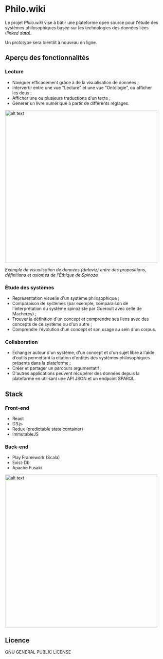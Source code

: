 # Philo.wiki

Le projet *Philo.wiki* vise à bâtir une plateforme open source pour l'étude des systèmes philosophiques basée sur les technologies des données liées (*linked data*).

Un prototype sera bientôt à nouveau en ligne.

## Aperçu des fonctionnalités

### Lecture
- Naviguer efficacement grâce à de la visualisation de données ;
- Intervertir entre une vue "Lecture" et une vue "Ontologie", ou afficher les deux ;
- Afficher une ou plusieurs traductions d'un texte ;
- Générer un livre numérique à partir de différents réglages.

<img src="docs/map_original.jpeg" alt="alt text" width="500px">  

*Exemple de visualisation de données (dataviz) entre des propositions, définitions et axiomes de l'Éthique de Spinoza*

### Étude des systèmes
- Représentation visuelle d'un système philosophique ;
- Comparaison de systèmes (par exemple, comparaison de l'interprétation du système spinoziste par Gueroult avec celle de Macherey) ;
- Trouver la définition d'un concept et comprendre ses liens avec des concepts de ce système ou d'un autre ;
- Comprendre l'évolution d'un concept et son usage au sein d'un corpus.

### Collaboration
- Echanger autour d'un système, d'un concept et d'un sujet libre à l'aide d'outils permettant la citation d'entités des systèmes philosophiques présents dans la plateforme ;
- Créer et partager un parcours argumentatif ;
- D'autres applications peuvent récupérer des données depuis la plateforme en utilisant une API JSON et un endpoint SPARQL.

## Stack

### Front-end

* React
* D3.js
* Redux (predictable state container) 
* ImmutableJS

### Back-end

* Play Framework (Scala)
* Exist-Db
* Apache Fusaki

<img src="docs/stack_original.png" alt="alt text" width="500px">  

## Licence

GNU GENERAL PUBLIC LICENSE

